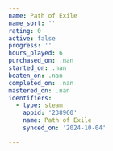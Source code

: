 ```yaml
---
name: Path of Exile
name_sort: ''
rating: 0
active: false
progress: ''
hours_played: 6
purchased_on: .nan
started_on: .nan
beaten_on: .nan
completed_on: .nan
mastered_on: .nan
identifiers:
  - type: steam
    appid: '238960'
    name: Path of Exile
    synced_on: '2024-10-04'

---
```

